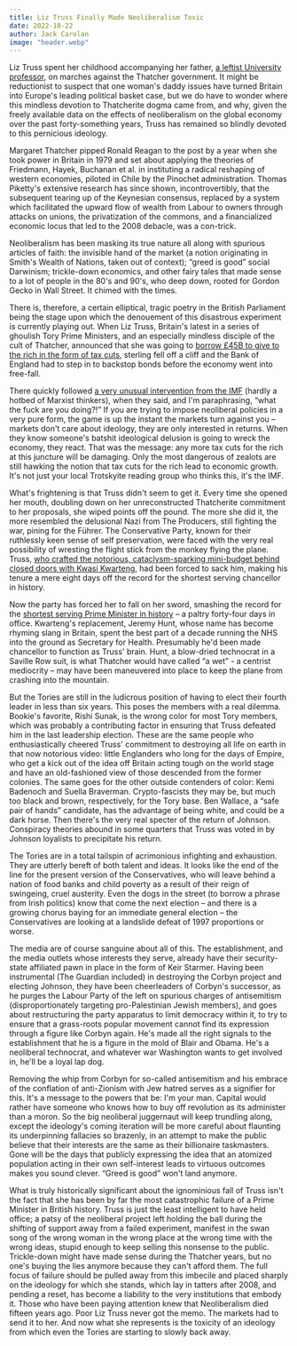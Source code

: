 ```yaml
---
title: Liz Truss Finally Made Neoliberalism Toxic
date: 2022-10-22
author: Jack Carolan
image: "header.webp"
---
```


Liz Truss spent her childhood accompanying her father, [a leftist University professor](https://www.leeds-live.co.uk/news/leeds-news/liz-truss-leeds-university-dad-25188869), on marches against the Thatcher government. It might be reductionist to suspect that one woman's daddy issues have turned Britain into Europe's leading political basket case, but we do have to wonder where this mindless devotion to Thatcherite dogma came from, and why, given the freely available data on the effects of neoliberalism on the global economy over the past forty-something years, Truss has remained so blindly devoted to this pernicious ideology.

Margaret Thatcher pipped Ronald Reagan to the post by a year when she took power in Britain in 1979 and set about applying the theories of Friedmann, Hayek, Buchanan et al. in instituting a radical reshaping of western economies, piloted in Chile by the Pinochet administration. Thomas Piketty's extensive research has since shown, incontrovertibly, that the subsequent tearing up of the Keynesian consensus, replaced by a system which facilitated the upward flow of wealth from Labour to owners through attacks on unions, the privatization of the commons, and a financialized economic locus that led to the 2008 debacle, was a con-trick.

Neoliberalism has been masking its true nature all along with spurious articles of faith: the invisible hand of the market (a notion originating in Smith's Wealth of Nations, taken out of context); “greed is good” social Darwinism; trickle-down economics, and other fairy tales that made sense to a lot of people in the 80's and 90's, who deep down, rooted for Gordon Gecko in Wall Street. It chimed with the times.

There is, therefore, a certain elliptical, tragic poetry in the British Parliament being the stage upon which the denouement of this disastrous experiment is currently playing out. When Liz Truss, Britain's latest in a series of ghoulish Tory Prime Ministers, and an especially mindless disciple of the cult of Thatcher, announced that she was going to [borrow £45B to give to the rich in the form of tax cuts](https://www.vanityfair.com/news/2022/10/liz-truss-era-bungled-tax-plan-cost-uk-conservatives-labour), sterling fell off a cliff and the Bank of England had to step in to backstop bonds before the economy went into free-fall.

There quickly followed [a very unusual intervention from the IMF](https://www.theguardian.com/business/2022/sep/28/rebuke-from-imf-is-a-global-embarrassment-for-truss-and-kwarteng) (hardly a hotbed of Marxist thinkers), when they said, and I'm paraphrasing, “what the fuck are you doing?!” If you are trying to impose neoliberal policies in a very pure form, the game is up the instant the markets turn against you – markets don't care about ideology, they are only interested in returns. When they know someone's batshit ideological delusion is going to wreck the economy, they react. That was the message: any more tax cuts for the rich at this juncture will be damaging. Only the most dangerous of zealots are still hawking the notion that tax cuts for the rich lead to economic growth. It's not just your local Trotskyite reading group who thinks this, it's the IMF.

What's frightening is that Truss didn't seem to get it. Every time she opened her mouth, doubling down on her unreconstructed Thatcherite commitment to her proposals, she wiped points off the pound. The more she did it, the more resembled the delusional Nazi from The Producers, still fighting the war, pining for the Führer. The Conservative Party, known for their ruthlessly keen sense of self preservation, were faced with the very real possibility of wresting the flight stick from the monkey flying the plane. Truss, [who crafted the notorious, cataclysm-sparking mini-budget behind closed doors with Kwasi Kwarteng](https://www.theguardian.com/business/2022/oct/20/the-mini-budget-that-broke-britain-and-liz-truss), had been forced to sack him, making his tenure a mere eight days off the record for the shortest serving chancellor in history.

Now the party has forced her to fall on her sword, smashing the record for the [shortest serving Prime Minister in history](https://www.cnbc.com/2022/10/20/uk-prime-minister-liz-truss-resigns-after-failed-budget-and-market-turmoil.html) – a paltry forty-four days in office. Kwarteng's replacement, Jeremy Hunt, whose name has become rhyming slang in Britain, spent the best part of a decade running the NHS into the ground as Secretary for Health. Presumably he'd been made chancellor to function as Truss' brain. Hunt, a blow-dried technocrat in a Saville Row suit, is what Thatcher would have called “a wet” - a centrist mediocrity – may have been maneuvered into place to keep the plane from crashing into the mountain.

But the Tories are still in the ludicrous position of having to elect their fourth leader in less than six years. This poses the members with a real dilemma. Bookie's favorite, Rishi Sunak, is the wrong color for most Tory members, which was probably a contributing factor in ensuring that Truss defeated him in the last leadership election. These are the same people who enthusiastically cheered Truss' commitment to destroying all life on earth in that now notorious video: little Englanders who long for the days of Empire, who get a kick out of the idea off Britain acting tough on the world stage and have an old-fashioned view of those descended from the former colonies. The same goes for the other outside contenders of color: Kemi Badenoch and Suella Braverman. Crypto-fascists they may be, but much too black and brown, respectively, for the Tory base. Ben Wallace, a “safe pair of hands” candidate, has the advantage of being white, and could be a dark horse. Then there's the very real specter of the return of Johnson. Conspiracy theories abound in some quarters that Truss was voted in by Johnson loyalists to precipitate his return.

The Tories are in a total tailspin of acrimonious infighting and exhaustion. They are utterly bereft of both talent and ideas. It looks like the end of the line for the present version of the Conservatives, who will leave behind a nation of food banks and child poverty as a result of their reign of swingeing, cruel austerity. Even the dogs in the street (to borrow a phrase from Irish politics) know that come the next election – and there is a growing chorus baying for an immediate general election – the Conservatives are looking at a landslide defeat of 1997 proportions or worse.

The media are of course sanguine about all of this. The establishment, and the media outlets whose interests they serve, already have their security-state affiliated pawn in place in the form of Keir Starmer. Having been instrumental (The Guardian included) in destroying the Corbyn project and electing Johnson, they have been cheerleaders of Corbyn's successor, as he purges the Labour Party of the left on spurious charges of antisemitism (disproportionately targeting pro-Palestinian Jewish members), and goes about restructuring the party apparatus to limit democracy within it, to try to ensure that a grass-roots popular movement cannot find its expression through a figure like Corbyn again. He's made all the right signals to the establishment that he is a figure in the mold of Blair and Obama. He's a neoliberal technocrat, and whatever war Washington wants to get involved in, he'll be a loyal lap dog.

Removing the whip from Corbyn for so-called antisemitism and his embrace of the conflation of anti-Zionism with Jew hatred serves as a signifier for this. It's a message to the powers that be: I'm your man. Capital would rather have someone who knows how to buy off revolution as its administer than a moron. So the big neoliberal juggernaut will keep trundling along, except the ideology's coming iteration will be more careful about flaunting its underpinning fallacies so brazenly, in an attempt to make the public believe that their interests are the same as their billionaire taskmasters. Gone will be the days that publicly expressing the idea that an atomized population acting in their own self-interest leads to virtuous outcomes makes you sound clever. “Greed is good” won't land anymore.

What is truly historically significant about the ignominious fall of Truss isn't the fact that she has been by far the most catastrophic failure of a Prime Minister in British history. Truss is just the least intelligent to have held office; a patsy of the neoliberal project left holding the ball during the shifting of support away from a failed experiment, manifest in the swan song of the wrong woman in the wrong place at the wrong time with the wrong ideas, stupid enough to keep selling this nonsense to the public. Trickle-down might have made sense during the Thatcher years, but no one's buying the lies anymore because they can't afford them. The full focus of failure should be pulled away from this imbecile and placed sharply on the ideology for which she stands, which lay in tatters after 2008, and pending a reset, has become a liability to the very institutions that embody it. Those who have been paying attention knew that Neoliberalism died fifteen years ago. Poor Liz Truss never got the memo. The markets had to send it to her. And now what she represents is the toxicity of an ideology from which even the Tories are starting to slowly back away.
